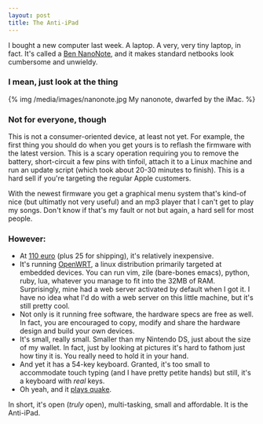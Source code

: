 ```yaml
---
layout: post
title: The Anti-iPad
---
```


I bought a new computer last week. A laptop. A very, very tiny laptop,
in fact. It's called a [Ben NanoNote][nano], and it makes standard
netbooks look cumbersome and unwieldy.

### I mean, just look at the thing

{% img /media/images/nanonote.jpg My nanonote, dwarfed by the iMac. %}

### Not for everyone, though

This is not a consumer-oriented device, at least not yet. For example,
the first thing you should do when you get yours is to reflash the
firmware with the latest version. This is a scary operation requiring
you to remove the battery, short-circuit a few pins with tinfoil,
attach it to a Linux machine and run an update script (which took
about 20-30 minutes to finish). This is a hard sell if you're
targeting the regular Apple customers.

With the newest firmware you get a graphical menu system that's
kind-of nice (but ultimatly not very useful) and an mp3 player that I
can't get to play my songs. Don't know if that's my fault or not but
again, a hard sell for most people.

### However:

+ At [110 euro][hackdev] (plus 25 for shipping), it's relatively inexpensive. 
+ It's running [OpenWRT][wrt], a linux distribution primarily targeted
at embedded devices. You can run vim, zile (bare-bones emacs), python,
ruby, lua, whatever you manage to fit into the 32MB of
RAM. Surprisingly, mine had a web server activated by default when I
got it. I have no idea what I'd do with a web server on this little
machine, but it's still pretty cool.
+ Not only is it running free software, the hardware specs are free as
well. In fact, you are encouraged to copy, modify and share the
hardware design and build your own devices.
+ It's small, really small. Smaller than my Nintendo DS, just about
the size of my wallet. In fact, just by looking at pictures it's hard
to fathom just how tiny it is. You really need to hold it in your
hand.
+ And yet it has a 54-key keyboard. Granted, it's too small to
accommodate touch typing (and I have pretty petite hands) but still,
it's a keyboard with *real* keys. 
+ Oh yeah, and it [plays quake][quake].

In short, it's open (*truly* open), multi-tasking, small and
affordable. It is the Anti-iPad.

[nano]:http://sharism.cc/
[hackdev]:http://hackable-devices.org/shop/product/nanonote
[wrt]:http://openwrt.org
[quake]:http://www.linux-netbook.com/video/playing-doom-and-quake-on-the-ben-nanonote
